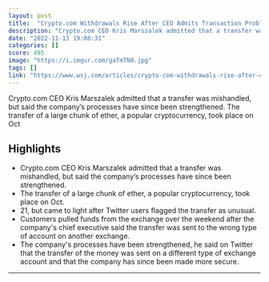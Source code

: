 ```yaml
---
layout: post
title:  "Crypto.com Withdrawals Rise After CEO Admits Transaction Problem"
description: "Crypto.com CEO Kris Marszalek admitted that a transfer was mishandled, but said the company’s processes have since been strengthened. The transfer of a large chunk of ether, a popular cryptocurrency, took place on Oct"
date: "2022-11-13 19:08:31"
categories: []
score: 495
image: "https://i.imgur.com/gaTmTN0.jpg"
tags: []
link: "https://www.wsj.com/articles/crypto-com-withdrawals-rise-after-ceo-admits-transaction-problem-11668350510"
---
```


Crypto.com CEO Kris Marszalek admitted that a transfer was mishandled, but said the company’s processes have since been strengthened. The transfer of a large chunk of ether, a popular cryptocurrency, took place on Oct

## Highlights

- Crypto.com CEO Kris Marszalek admitted that a transfer was mishandled, but said the company’s processes have since been strengthened.
- The transfer of a large chunk of ether, a popular cryptocurrency, took place on Oct.
- 21, but came to light after Twitter users flagged the transfer as unusual.
- Customers pulled funds from the exchange over the weekend after the company's chief executive said the transfer was sent to the wrong type of account on another exchange.
- The company's processes have been strengthened, he said on Twitter that the transfer of the money was sent on a different type of exchange account and that the company has since been made more secure.

---

